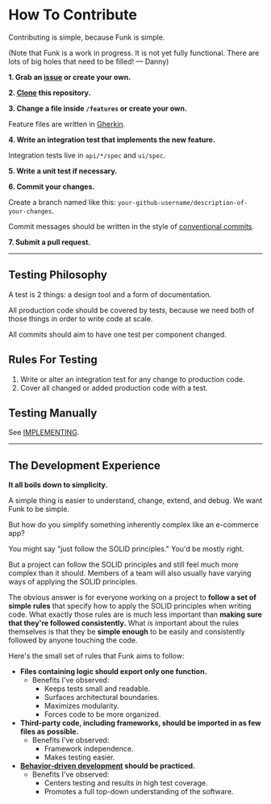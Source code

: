 # How To Contribute

Contributing is simple, because Funk is simple.

(Note that Funk is a work in progress. It is not yet fully functional. There are lots of big holes
that need to be filled! — Danny)

**1. Grab an [issue](https://github.com/dmayerdesign/funk/issues) or create your own.**

**2. [Clone](https://docs.github.com/en/github/creating-cloning-and-archiving-repositories/cloning-a-repository) this repository.**

**3. Change a file inside `/features` or create your own.**

Feature files are written in [Gherkin](https://cucumber.io/docs/gherkin/reference).

**4. Write an integration test that implements the new feature.**

Integration tests live in `api/*/spec` and `ui/spec`.

**5. Write a unit test if necessary.**

**6. Commit your changes.**

Create a branch named like this: `your-github-username/description-of-your-changes`.

Commit messages should be written in the style of
[conventional commits](https://www.conventionalcommits.org).

**7. Submit a pull request.**

___

## Testing Philosophy

A test is 2 things: a design tool and a form of documentation.

All production code should be covered by tests, because we need both of those things in order to
write code at scale.

All commits should aim to have one test per component changed.

## Rules For Testing

1. Write or alter an integration test for any change to production code.
2. Cover all changed or added production code with a test.

## Testing Manually

See [IMPLEMENTING](./IMPLEMENTING.md).

___

## The Development Experience

**It all boils down to simplicity.**

A simple thing is easier to understand, change, extend, and debug. We want Funk to be simple.

But how do you simplify something inherently complex like an e-commerce app?

You might say "just follow the SOLID principles." You'd be mostly right.

But a project can follow the SOLID principles and still feel much more complex than it
should. Members of a team will also usually have varying ways of applying the SOLID
principles.

The obvious answer is for everyone working on a project to
**follow a set of simple rules** that specify how to apply the SOLID principles when writing code.
What exactly those rules are is much less important than
**making sure that they're followed consistently.** What _is_ important about the rules themselves
is that they be **simple enough** to be easily and consistently followed by anyone touching the
code.

Here's the small set of rules that Funk aims to follow:

* **Files containing logic should export only one function.**
  * Benefits I've observed:
    * Keeps tests small and readable.
    * Surfaces architectural boundaries.
    * Maximizes modularity.
    * Forces code to be more organized.
* **Third-party code, including frameworks, should be imported in as few files as**
  **possible.**
  * Benefits I've observed:
    * Framework independence.
    * Makes testing easier.
* **[Behavior-driven development](https://en.wikipedia.org/wiki/Behavior-driven_development) should be practiced.**
  * Benefits I've observed:
    * Centers testing and results in high test coverage.
    * Promotes a full top-down understanding of the software.


